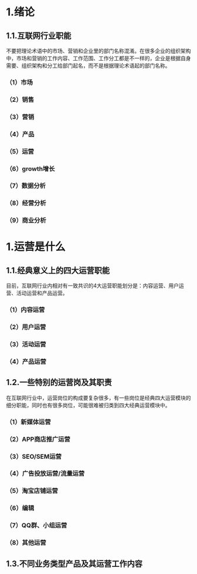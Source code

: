 # 1.绪论
## 1.1.互联网行业职能
不要把理论术语中的市场、营销和企业里的部门名称混淆。在很多企业的组织架构中，市场和营销的工作内容、工作范围、工作分工都是不一样的，企业是根据自身需要、组织架构和分工给部门起名，而不是根据理论术语起的部门名称。

### （1）市场
### （2）销售
### （3）营销
### （4）产品
### （5）运营
### （6）growth增长
### （7）数据分析
### （8）经营分析
### （9）商业分析

# 1.运营是什么
## 1.1.经典意义上的四大运营职能
目前，互联网行业内相对有一致共识的4大运营职能划分是：内容运营、用户运营、活动运营和产品运营。

### （1）内容运营
### （2）用户运营
### （3）活动运营
### （4）产品运营

## 1.2.一些特别的运营岗及其职责
在互联网行业中，运营岗位的构成要复杂很多，有一些岗位是经典四大运营模块的细分职能，同时也有很多岗位，可能很难被归类到四大经典运营模块中。

### （1）新媒体运营
### （2）APP商店推广运营
### （3）SEO/SEM运营
### （4）广告投放运营/流量运营
### （5）淘宝店铺运营
### （6）编辑
### （7）QQ群、小组运营
### （8）其他运营

## 1.3.不同业务类型产品及其运营工作内容
